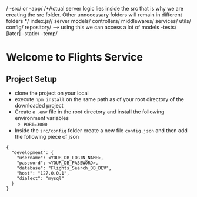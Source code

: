 /
    -src/ or -app/ /*Actual server logic lies inside the src that is why we are creating the src folder. Other unnecessary folders will remain in different folders */
        index.js// server
        models/
        controllers/
        middlewares/
        services/
        utils/
        config/
        repository/ --> using this we can access a lot of models
    -tests/ [later]
    -static/
    -temp/ 



# Welcome to Flights Service

## Project Setup
- clone the project on your local 
- execute `npm install` on the same path as of your root directory of the downloaded project
- Create a `.env` file in the root directory and install the following environment variables
    - `PORT=3000`
- Inside the `src/config` folder create a new file `config.json` and then add the following piece of json


```
{
  "development": {
    "username": <YOUR_DB_LOGIN_NAME>,
    "password": <YOUR_DB_PASSWORD>,
    "database": "Flights_Search_DB_DEV",
    "host": "127.0.0.1",
    "dialect": "mysql"
  }
}
```